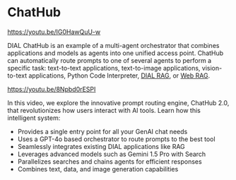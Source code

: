 # ChatHub

https://youtu.be/IG0HawQuU-w

DIAL ChatHub is an example of a multi-agent orchestrator that combines applications and models as agents into one unified access point. ChatHub can automatically route prompts to one of several agents to perform a specific task: text-to-text applications, text-to-image applications, vision-to-text applications, Python Code Interpreter, [DIAL RAG](/docs/video%20demos/2.Applications/1.dial-rag.md), or [Web RAG](/docs/video%20demos/2.Applications/2.dial-web-rag.md).

https://youtu.be/8Npbd0rESPI

In this video, we explore the innovative prompt routing engine, ChatHub 2.0, that revolutionizes how users interact with AI tools. Learn how this intelligent system:

* Provides a single entry point for all your GenAI chat needs 
* Uses a GPT-4o based orchestrator to route prompts to the best tool 
* Seamlessly integrates existing DIAL applications like RAG 
* Leverages advanced models such as Gemini 1.5 Pro with Search 
* Parallelizes searches and chains agents for efficient responses 
* Combines text, data, and image generation capabilities